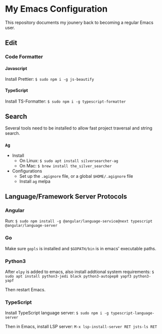 # My Emacs Configuration

This repository documents my jounery back to becoming a regular Emacs user.

## Edit

### Code Formatter

#### Javascript
Install Prettier: `$ sudo npm i -g js-beautify`

#### TypeScript
Install TS-Formatter: `$ sudo npm i -g typescript-formatter`

## Search
Several tools need to be installed to allow fast project traversal and string search.

### `Ag`
* Install
  * On Linux: `$ sudo apt install silversearcher-ag`
  * On Mac: `$ brew install the_silver_searcher`
* Configurations
  * Set up the `.agignore` file, or a global `$HOME/.agignore` file
  * Install `ag` melpa


## Language/Framework Server Protocols

### Angular
Run: `$ sudo npm install -g @angular/language-service@next typescript @angular/language-server`

### Go
Make sure `gopls` is installed and `$GOPATH/bin` is in emacs' executable paths.

### Python3
After `elpy` is added to emacs, also install addtional system requirements:
`$ sudo apt install python3-jedi black python3-autopep8 yapf3 python3-yapf`

Then restart Emacs.

### TypeScript
Install TypeScript language server:
`$ sudo npm i -g typescript-language-server`

Then in Emacs, install LSP server:
`M-x lsp-install-server RET jsts-ls RET`
